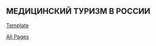 <h2>МЕДИЦИНСКИЙ ТУРИЗM В РОССИИ</h2>

<a href="https://aliszhuravl.github.io/rusmed/web/index.html">Template</a>

<a href="https://aliszhuravl.github.io/rusmed/web/all.html">All Pages</a>
